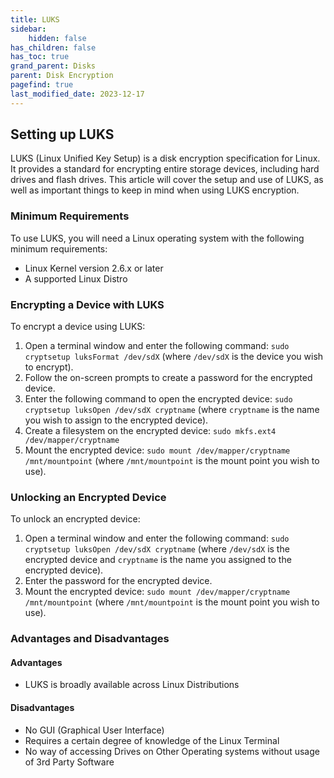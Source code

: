 ```yaml
---
title: LUKS
sidebar:
    hidden: false
has_children: false
has_toc: true
grand_parent: Disks
parent: Disk Encryption
pagefind: true
last_modified_date: 2023-12-17
---
```


## Setting up LUKS

LUKS (Linux Unified Key Setup) is a disk encryption specification for Linux. It provides a standard for encrypting entire storage devices, including hard drives and flash drives. This article will cover the setup and use of LUKS, as well as important things to keep in mind when using LUKS encryption.

### Minimum Requirements

To use LUKS, you will need a Linux operating system with the following minimum requirements:

- Linux Kernel version 2.6.x or later
- A supported Linux Distro

### Encrypting a Device with LUKS

To encrypt a device using LUKS:

1. Open a terminal window and enter the following command: `sudo cryptsetup luksFormat /dev/sdX` (where `/dev/sdX` is the device you wish to encrypt).
2. Follow the on-screen prompts to create a password for the encrypted device.
3. Enter the following command to open the encrypted device: `sudo cryptsetup luksOpen /dev/sdX cryptname` (where `cryptname` is the name you wish to assign to the encrypted device).
4. Create a filesystem on the encrypted device: `sudo mkfs.ext4 /dev/mapper/cryptname`
5. Mount the encrypted device: `sudo mount /dev/mapper/cryptname /mnt/mountpoint` (where `/mnt/mountpoint` is the mount point you wish to use).

### Unlocking an Encrypted Device

To unlock an encrypted device:

1. Open a terminal window and enter the following command: `sudo cryptsetup luksOpen /dev/sdX cryptname` (where `/dev/sdX` is the encrypted device and `cryptname` is the name you assigned to the encrypted device).
2. Enter the password for the encrypted device.
3. Mount the encrypted device: `sudo mount /dev/mapper/cryptname /mnt/mountpoint` (where `/mnt/mountpoint` is the mount point you wish to use).

### Advantages and Disadvantages

#### Advantages

- LUKS is broadly available across Linux Distributions

#### Disadvantages

- No GUI (Graphical User Interface)
- Requires a certain degree of knowledge of the Linux Terminal
- No way of accessing Drives on Other Operating systems without usage of 3rd Party Software 

